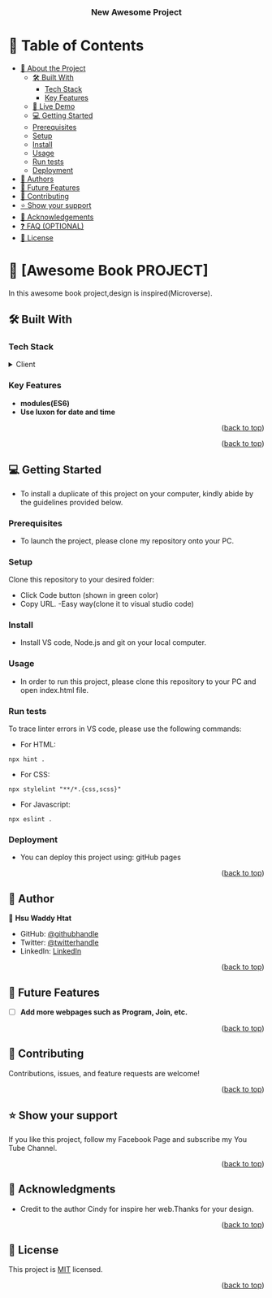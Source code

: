 <a name="readme-top"></a>
<div align="center">
  <h3><b>New Awesome Project</b></h3>
</div>

# 📗 Table of Contents

- [📖 About the Project](#about-project)
  - [🛠 Built With](#built-with)
    - [Tech Stack](#tech-stack)
    - [Key Features](#key-features)
  - [🚀 Live Demo](#live-demo)
  - [💻 Getting Started](#getting-started)
  - [Prerequisites](#prerequisites)
  - [Setup](#setup)
  - [Install](#install)
  - [Usage](#usage)
  - [Run tests](#run-tests)
  - [Deployment](#deployment)
- [👥 Authors](#authors)
- [🔭 Future Features](#future-features)
- [🤝 Contributing](#contributing)
- [⭐️ Show your support](#support)
- [🙏 Acknowledgements](#acknowledgements)
- [❓ FAQ (OPTIONAL)](#faq)
- [📝 License](#license)

<!-- PROJECT DESCRIPTION -->
# 📖 [Awesome Book PROJECT] <a name="about-project"></a>

In this awesome book project,design is inspired(Microverse).

## 🛠 Built With <a name="built-with"></a>

### Tech Stack <a name="tech-stack"></a>
<details>
  <summary>Client</summary>
  <ul>
    <li><a href="#">HTML</a></li>
  </ul>
   <ul>
    <li><a href="#">CSS</a></li>
  </ul>
   <ul>
    <li><a href="#"> Js ES6</a></li>
  </ul>
</details>
          
<!-- Features -->

### Key Features <a name="key-features"></a>
- **modules(ES6)**
- **Use luxon for date and time**

<p align="right">(<a href="#readme-top">back to top</a>)</p>

<!-- LIVE DEMO -->


<p align="right">(<a href="#readme-top">back to top</a>)</p>

<!-- GETTING STARTED -->

## 💻 Getting Started <a name="getting-started"></a>

- To install a duplicate of this project on your computer, kindly abide by the guidelines provided below.

### Prerequisites

- To launch the project, please clone my repository onto your PC.

### Setup

 Clone this repository to your desired folder:
  - Click Code button (shown in green color)
  - Copy URL.
  -Easy way(clone it to visual studio code)

### Install

- Install VS code, Node.js and git on your local computer.

### Usage

- In order to run this project, please clone this repository to your PC and open index.html file.

### Run tests

To trace linter errors in VS code, please use the following commands:

- For HTML:
  
```
npx hint .
```

- For CSS:
  
```
npx stylelint "**/*.{css,scss}"
```

- For Javascript:
  
```
npx eslint .
```

### Deployment

- You can deploy this project using: gitHub pages

<p align="right">(<a href="#readme-top">back to top</a>)</p>

  <!-- AUTHORS -->

## 👥 Author <a name="authors"></a>

👤 **Hsu Waddy Htat**

- GitHub: [@githubhandle](https://github.com/Hsuwaddyhtat22)
- Twitter: [@twitterhandle](https://twitter.com/HtatWaddy83921)
- LinkedIn: [LinkedIn](https://www.linkedin.com/mwlite/profile/in/hsu-waddy-313a40222)

<p align="right">(<a href="#readme-top">back to top</a>)</p>

<!-- FUTURE FEATURES -->

## 🔭 Future Features <a name="future-features"></a>

- [ ] **Add more webpages such as Program, Join, etc.**

<p align="right">(<a href="#readme-top">back to top</a>)</p>

<!-- CONTRIBUTING -->

## 🤝 Contributing <a name="contributing"></a>

Contributions, issues, and feature requests are welcome!


<p align="right">(<a href="#readme-top">back to top</a>)</p>

<!-- SUPPORT -->

## ⭐️ Show your support <a name="support"></a>

If you like this project, follow my Facebook Page and subscribe my You Tube Channel.

<p align="right">(<a href="#readme-top">back to top</a>)</p>

<!-- ACKNOWLEDGEMENTS -->

## 🙏 Acknowledgments <a name="acknowledgements"></a>

- Credit to the author Cindy for inspire her web.Thanks for your design.


<p align="right">(<a href="#readme-top">back to top</a>)</p>

<!-- LICENSE -->

## 📝 License <a name="license"></a>

This project is [MIT](./LICENSE) licensed.

<p align="right">(<a href="#readme-top">back to top</a>)</p>

